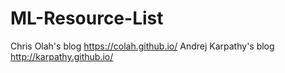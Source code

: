 # ML-Resource-List


Chris Olah's blog https://colah.github.io/
Andrej Karpathy's blog http://karpathy.github.io/
